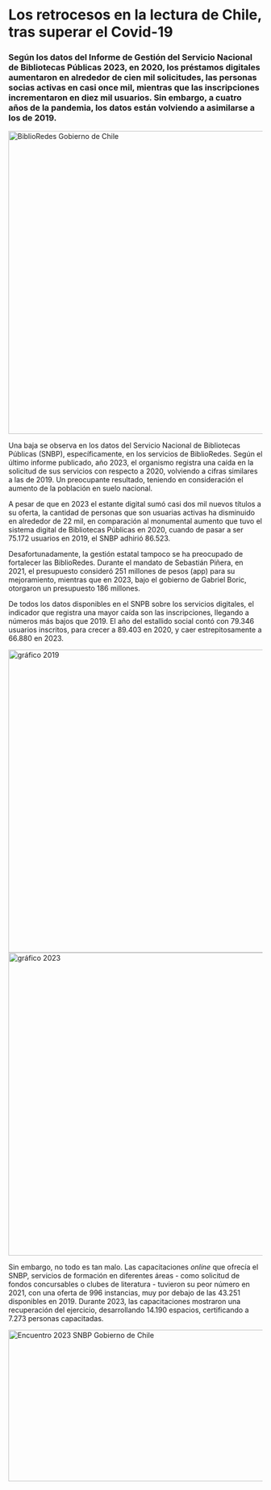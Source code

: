 <h1><b> Los retrocesos en la lectura de Chile, tras superar el Covid-19 </b></h1>

<h3><b>Según los datos del Informe de Gestión del Servicio Nacional de Bibliotecas Públicas 2023, en 2020, los préstamos digitales aumentaron en alrededor de cien mil solicitudes, las personas socias activas en casi once mil, mientras que las inscripciones incrementaron en diez mil usuarios. Sin embargo, a cuatro años de la pandemia, los datos están volviendo a asimilarse a los de 2019.</b></h3>

<img src="Image_Cro/bibliored.jpg" alt="BiblioRedes Gobierno de Chile" width="700" height="600">

Una baja se observa en los datos del Servicio Nacional de Bibliotecas Públicas (SNBP), específicamente, en los servicios de BiblioRedes. Según el último informe publicado, año 2023, el organismo registra una caída en la solicitud de sus servicios con respecto a 2020, volviendo a cifras similares a las de 2019\. Un preocupante resultado, teniendo en consideración el aumento de la población en suelo nacional. 

A pesar de que en 2023 el estante digital sumó casi dos mil nuevos títulos a su oferta, la cantidad de personas que son usuarias activas ha disminuido en alrededor de 22 mil, en comparación al monumental aumento que tuvo el sistema digital de Bibliotecas Públicas en 2020, cuando de pasar a ser 75.172 usuarios en 2019, el SNBP adhirió 86.523. 

Desafortunadamente, la gestión estatal tampoco se ha preocupado de fortalecer las BiblioRedes. Durante el mandato de Sebastián Piñera, en 2021, el presupuesto consideró 251 millones de pesos (app) para su mejoramiento, mientras que en 2023, bajo el gobierno de Gabriel Boric, otorgaron un presupuesto 186 millones. 

De todos los datos disponibles en el SNPB sobre los servicios digitales, el indicador que registra una mayor caída son las inscripciones, llegando a números más bajos que 2019\. El año del estallido social contó con 79.346 usuarios inscritos, para crecer a 89.403 en 2020, y caer estrepitosamente a 66.880 en 2023\. 

<img src="Image_Cro/2019.png" alt="gráfico 2019" width="700" height="600">
<img src="Image_Cro/2023.png" alt="gráfico 2023" width="700" height="600">

Sin embargo, no todo es tan malo. Las capacitaciones *online* que ofrecía el SNBP, servicios de formación en diferentes áreas \- como solicitud de fondos concursables o clubes de literatura \- tuvieron su peor número en 2021, con una oferta de 996 instancias, muy por debajo de las 43.251 disponibles en 2019\. Durante 2023, las capacitaciones mostraron una recuperación del ejercicio, desarrollando 14.190 espacios, certificando a 7.273 personas capacitadas. 

<img src="Image_Cro/gob.png" alt="Encuentro 2023 SNBP Gobierno de Chile" width="600" height="300">

